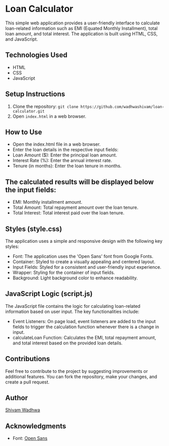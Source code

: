 # Loan Calculator

This simple web application provides a user-friendly interface to calculate loan-related information such as EMI (Equated Monthly Installment), total loan amount, and total interest. The application is built using HTML, CSS, and JavaScript.

## Technologies Used

- HTML
- CSS
- JavaScript

## Setup Instructions

1. Clone the repository: `git clone https://github.com/wadhwashivam/loan-calculator.git`
2. Open `index.html` in a web browser.

## How to Use

- Open the index.html file in a web browser.
- Enter the loan details in the respective input fields:
- Loan Amount ($): Enter the principal loan amount.
- Interest Rate (%): Enter the annual interest rate.
- Tenure (in months): Enter the loan tenure in months.

## The calculated results will be displayed below the input fields:
- EMI: Monthly installment amount.
- Total Amount: Total repayment amount over the loan tenure.
- Total Interest: Total interest paid over the loan tenure.

## Styles (style.css)

The application uses a simple and responsive design with the following key styles:

- Font: The application uses the 'Open Sans' font from Google Fonts.
- Container: Styled to create a visually appealing and centered layout.
- Input Fields: Styled for a consistent and user-friendly input experience.
- Wrapper: Styling for the container of input fields.
- Background: Light background color to enhance readability.

## JavaScript Logic (script.js)

The JavaScript file contains the logic for calculating loan-related information based on user input. The key functionalities include:

- Event Listeners: On page load, event listeners are added to the input fields to trigger the calculation function whenever there is a change in input.
- calculateLoan Function: Calculates the EMI, total repayment amount, and total interest based on the provided loan details.

## Contributions

Feel free to contribute to the project by suggesting improvements or additional features. You can fork the repository, make your changes, and create a pull request.


## Author

[Shivam Wadhwa](https://github.com/wadhwashivam)

## Acknowledgments

- Font: [Open Sans](https://fonts.google.com/css2?family=Open+Sans&display=swap)
